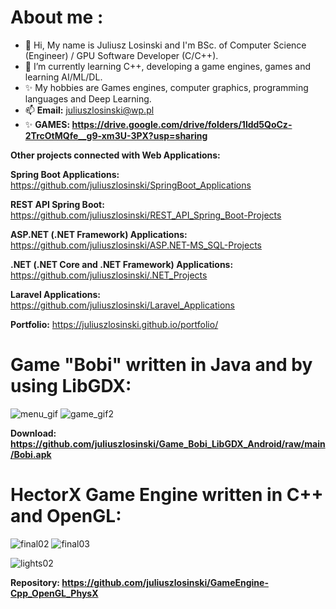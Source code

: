 # About me :
- 👋 Hi, My name is Juliusz Losinski and I'm BSc. of Computer Science (Engineer) / GPU Software Developer (C/C++).
- 🌱 I’m currently learning C++, developing a game engines, games and learning AI/ML/DL.
- ✨ My hobbies are Games engines, computer graphics, programming languages and Deep Learning.
- 📫 **Email:** juliuszlosinski@wp.pl
- ✨ **GAMES: https://drive.google.com/drive/folders/1ldd5QoCz-2TrcOtMQfe__g9-xm3U-3PX?usp=sharing**

**Other projects connected with Web Applications:**

**Spring Boot Applications:** https://github.com/juliuszlosinski/SpringBoot_Applications

**REST API Spring Boot:** https://github.com/juliuszlosinski/REST_API_Spring_Boot-Projects

**ASP.NET (.NET Framework) Applications:** https://github.com/juliuszlosinski/ASP.NET-MS_SQL-Projects

**.NET (.NET Core and .NET Framework) Applications:** https://github.com/juliuszlosinski/.NET_Projects

**Laravel Applications:** https://github.com/juliuszlosinski/Laravel_Applications

**Portfolio:** https://juliuszlosinski.github.io/portfolio/

<!---
juliuszlosinski/juliuszlosinski is a ✨ special ✨ repository because its `README.md` (this file) appears on your GitHub profile.
You can click the Preview link to take a look at your changes.
--->
<!---![Anurag's GitHub stats](https://github-readme-stats.vercel.app/api?username=juliuszlosinski&theme=default&show_icons=true)-->
<!---[![Top Langs](https://github-readme-stats.vercel.app/api/top-langs/?username=juliuszlosinski&layout=compact)](https://github.com/anuraghazra/github-readme-stats)-->
  
# Game "Bobi" written in Java and by using LibGDX:

![menu_gif](https://user-images.githubusercontent.com/72278818/128898694-fe20b988-dfea-4660-993e-04f006e516de.gif)
![game_gif2](https://user-images.githubusercontent.com/72278818/117565341-ebb25e00-b0b0-11eb-9f03-3ed747659e41.gif)

**Download: https://github.com/juliuszlosinski/Game_Bobi_LibGDX_Android/raw/main/Bobi.apk**

# HectorX Game Engine written in C++ and OpenGL:

<!-- ![lights](https://user-images.githubusercontent.com/72278818/133623431-84b694a0-b757-48f2-a236-8b33df1ab022.gif) -->
<!--![direct_light](https://user-images.githubusercontent.com/72278818/134367685-5df11f65-e0e9-4a7e-bf20-4de49357bcb5.gif) -->
![final02](https://user-images.githubusercontent.com/72278818/134786304-ca061d6b-c2e7-4e04-be93-5a33ff5beba2.gif)
![final03](https://user-images.githubusercontent.com/72278818/134786690-d1a96b7f-f338-4b5a-b5eb-feaf60c3164e.gif)
<!--![object](https://user-images.githubusercontent.com/72278818/133926439-1d0df19f-92a7-4ab2-a919-e34a11bf549f.gif) -->
![lights02](https://user-images.githubusercontent.com/72278818/133623002-b2526d85-fd64-486c-ba51-26289bbaf970.gif)

**Repository: https://github.com/juliuszlosinski/GameEngine-Cpp_OpenGL_PhysX**
